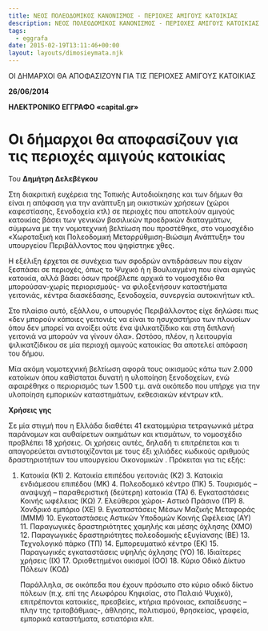 ```yaml
---
title: ΝΕΟΣ ΠΟΛΕΟΔΟΜΙΚΟΣ ΚΑΝΟΝΙΣΜΟΣ - ΠΕΡΙΟΧΕΣ ΑΜΙΓΟΥΣ ΚΑΤΟΙΚΙΑΣ
description: ΝΕΟΣ ΠΟΛΕΟΔΟΜΙΚΟΣ ΚΑΝΟΝΙΣΜΟΣ - ΠΕΡΙΟΧΕΣ ΑΜΙΓΟΥΣ ΚΑΤΟΙΚΙΑΣ
tags:
  - eggrafa
date: 2015-02-19T13:11:46+00:00
layout: layouts/dimosieymata.njk
---
```

ΟΙ ΔΗΜΑΡΧΟΙ ΘΑ ΑΠΟΦΑΣΙΖΟΥΝ ΓΙΑ ΤΙΣ ΠΕΡΙΟΧΕΣ ΑΜΙΓΟΥΣ ΚΑΤΟΙΚΙΑΣ
<!-- excerpt -->
**26/06/2014**

**ΗΛΕΚΤΡΟΝΙΚΟ ΕΓΓΡΑΦΟ «****capital.gr****»**

 # Οι δήμαρχοι θα αποφασίζουν για τις περιοχές αμιγούς κατοικίας

  Του **Δημήτρη Δελεβέγκου**

Στη διακριτική ευχέρεια της Τοπικής Αυτοδιοίκησης και των δήμων θα είναι η απόφαση για την ανάπτυξη μη οικιστικών χρήσεων (χώροι καφεστίασης, ξενοδοχεία κτλ) σε περιοχές που αποτελούν αμιγούς κατοικίας βάσει των γενικών βασιλικών προεδρικών διαταγμάτων, σύμφωνα με την νομοτεχνική βελτίωση που προστέθηκε, στο νομοσχέδιο «Χωροταξική και Πολεοδομική Μεταρρύθμιση-Βιώσιμη Ανάπτυξη» του υπουργείου Περιβάλλοντος που ψηφίστηκε χθες.

Η εξέλιξη έρχεται σε συνέχεια των σφοδρών αντιδράσεων που είχαν ξεσπάσει σε περιοχές, όπως το Ψυχικό ή η Βουλιαγμένη που είναι αμιγώς κατοικία, αλλά βάσει όσων προέβλεπε αρχικά το νομοσχέδιο θα μπορούσαν-χωρίς περιορισμούς- να φιλοξενήσουν καταστήματα γειτονιάς, κέντρα διασκέδασης, ξενοδοχεία, συνεργεία αυτοκινήτων κτλ.

Στο πλαίσιο αυτό, εξάλλου, ο υπουργός Περιβάλλοντος είχε δηλώσει πως «δεν μπορούν κάποιες γειτονιές να είναι το ησυχαστήριο των πλουσίων όπου δεν μπορεί να ανοίξει ούτε ένα ψιλικατζίδικο και στη διπλανή γειτονιά να μπορούν να γίνουν όλα». Ωστόσο, πλέον, η λειτουργία ψιλικατζίδικου σε μία περιοχή αμιγούς κατοικίας θα αποτελεί απόφαση του δήμου.

Μία ακόμη νομοτεχνική βελτίωση αφορά τους οικισμούς κάτω των 2.000 κατοίκων όπου καθίσταται δυνατή η υλοποίηση ξενοδοχείων, ενώ αφαιρέθηκε ο περιορισμός των 1.500 τ.μ. ανά οικόπεδο που υπήρχε για την υλοποίηση εμπορικών καταστημάτων, εκθεσιακών κέντρων κτλ.

**Χρήσεις γης**

Σε μία στιγμή που η Ελλάδα διαθέτει 41 εκατομμύρια τετραγωνικά μέτρα παράνομων και αυθαίρετων οικημάτων και κτισμάτων, το νομοσχέδιο προβλέπει 18 χρήσεις. Οι χρήσεις αυτές, δηλαδή τι επιτρέπεται και τι απαγορεύεται αντιστοιχίζονται με τους έξι χιλιάδες κωδικούς αριθμούς δραστηριοτήτων του υπουργείου Οικονομικών . Πρόκειται για τις εξής:

1. Κατοικία (Κ1)
   2. Κατοικία επιπέδου γειτονιάς (Κ2)
   3. Κατοικία ενδιάμεσου επιπέδου (ΜΚ)
   4. Πολεοδομικό κέντρο (ΠΚ)
   5. Τουρισμός – αναψυχή – παραθεριστική (δεύτερη) κατοικία (ΤΑ)
   6. Εγκαταστάσεις Κοινής ωφέλειας (ΚΩ)
   7. Ελεύθεροι χώροι- Αστικό Πράσινο (ΠΡ)
   8. Χονδρικό εμπόριο (ΧΕ)
   9. Εγκαταστάσεις Μέσων Μαζικής Μεταφοράς (ΜΜΜ)
   10. Εγκαταστάσεις Αστικών Υποδομών Κοινής Ωφέλειας (ΑΥ)
   11. Παραγωγικές δραστηριότητες χαμηλής και μέσης όχλησης (ΧΜΟ)
   12. Παραγωγικές δραστηριότητες πολεοδομικής εξυγίανσης (ΒΕ)
   13. Τεχνολογικό πάρκο (ΤΠ)
   14. Εμπορευματικό κέντρο (ΕΚ)
   15. Παραγωγικές εγκαταστάσεις υψηλής όχλησης (ΥΟ)
   16. Ιδιαίτερες χρήσεις (ΙΧ)
   17. Οριοθετημένοι οικισμοί (ΟΟ)
   18. Κύριο Οδικό Δίκτυο Πόλεων (ΚΟΔ)
  
   Παράλληλα, σε οικόπεδα που έχουν πρόσωπο στο κύριο οδικό δίκτυο πόλεων (π.χ. επί της Λεωφόρου Κηφισίας, στο Παλαιό Ψυχικό), επιτρέπονται κατοικίες, πρεσβείες, κτήρια πρόνοιας, εκπαίδευσης –πλην της τριτοβάθμιας-, άθλησης, πολιτισμού, θρησκείας, γραφεία, εμπορικά καταστήματα, εστιατόρια κλπ.
